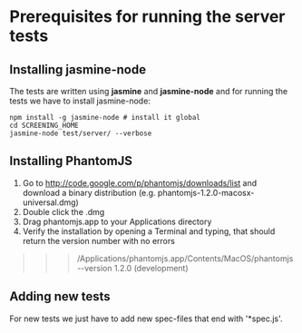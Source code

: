 <!-- <copyright>
  This file contains proprietary software owned by Motorola Mobility, Inc.<br/>
  No rights, expressed or implied, whatsoever to this software are provided by Motorola Mobility, Inc. hereunder.<br/>
  (c) Copyright 2011 Motorola Mobility, Inc.  All Rights Reserved.
  </copyright> -->
Prerequisites for running the server tests
===================================

Installing jasmine-node
-----------------------

The tests are written using **jasmine** and **jasmine-node**
and for running the tests we have to install jasmine-node:

    npm install -g jasmine-node # install it global
    cd SCREENING_HOME
	jasmine-node test/server/ --verbose

Installing PhantomJS
--------------------

1. Go to http://code.google.com/p/phantomjs/downloads/list and download a binary distribution (e.g. phantomjs-1.2.0-macosx-universal.dmg)
2. Double click the .dmg
3. Drag phantomjs.app to your Applications directory
4. Verify the installation by opening a Terminal and typing, that should return the version number with no errors

>>> /Applications/phantomjs.app/Contents/MacOS/phantomjs --version
1.2.0 (development)



Adding new tests
-----------------

For new tests we just have to add new spec-files that end 
with '*spec.js'.
